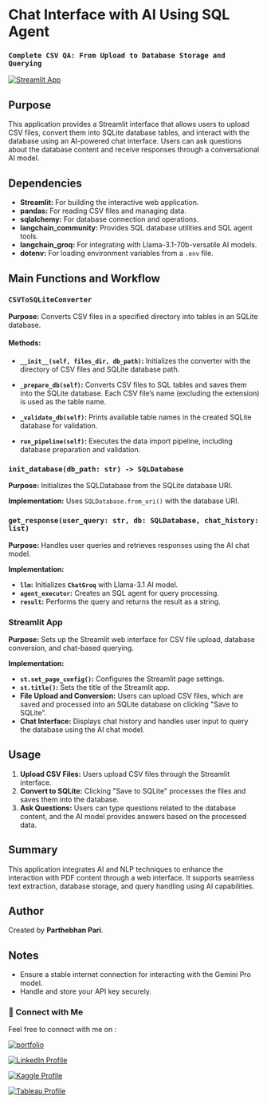 # **Chat Interface with AI Using SQL Agent**

### `Complete CSV QA: From Upload to Database Storage and Querying`

[![Streamlit App](https://img.shields.io/badge/Streamlit_App_-CSV_Chatbot-ff69b4.svg?style=for-the-badge&logo=Streamlit)](https://langchain-chat-with-csv-sql-agent-fgra9nwxng6utyytzzg692.streamlit.app/)
## Purpose

This application provides a Streamlit interface that allows users to upload CSV files, convert them into SQLite database tables, and interact with the database using an AI-powered chat interface. Users can ask questions about the database content and receive responses through a conversational AI model.

## Dependencies

- **Streamlit:** For building the interactive web application.
- **pandas:** For reading CSV files and managing data.
- **sqlalchemy:** For database connection and operations.
- **langchain_community:** Provides SQL database utilities and SQL agent tools.
- **langchain_groq:** For integrating with Llama-3.1-70b-versatile AI models.
- **dotenv:** For loading environment variables from a `.env` file.

## Main Functions and Workflow

### `CSVToSQLiteConverter`

**Purpose:** Converts CSV files in a specified directory into tables in an SQLite database.

#### Methods:

- **`__init__(self, files_dir, db_path)`:** Initializes the converter with the directory of CSV files and SQLite database path.

- **`_prepare_db(self)`:** Converts CSV files to SQL tables and saves them into the SQLite database. Each CSV file’s name (excluding the extension) is used as the table name.

- **`_validate_db(self)`:** Prints available table names in the created SQLite database for validation.

- **`run_pipeline(self)`:** Executes the data import pipeline, including database preparation and validation.

### `init_database(db_path: str) -> SQLDatabase`

**Purpose:** Initializes the SQLDatabase from the SQLite database URI.

**Implementation:** Uses `SQLDatabase.from_uri()` with the database URI.

### `get_response(user_query: str, db: SQLDatabase, chat_history: list)`

**Purpose:** Handles user queries and retrieves responses using the AI chat model.

**Implementation:**

- **`llm`:** Initializes **`ChatGroq`** with Llama-3.1 AI model.
- **`agent_executor`:** Creates an SQL agent for query processing.
- **`result`:** Performs the query and returns the result as a string.

### Streamlit App

**Purpose:** Sets up the Streamlit web interface for CSV file upload, database conversion, and chat-based querying.

**Implementation:**

- **`st.set_page_config()`:** Configures the Streamlit page settings.
- **`st.title()`:** Sets the title of the Streamlit app.
- **File Upload and Conversion:** Users can upload CSV files, which are saved and processed into an SQLite database on clicking "Save to SQLite".
- **Chat Interface:** Displays chat history and handles user input to query the database using the AI chat model.

## Usage

1. **Upload CSV Files:** Users upload CSV files through the Streamlit interface.
2. **Convert to SQLite:** Clicking "Save to SQLite" processes the files and saves them into the database.
3. **Ask Questions:** Users can type questions related to the database content, and the AI model provides answers based on the processed data.

## Summary

This application integrates AI and NLP techniques to enhance the interaction with PDF content through a web interface. It supports seamless text extraction, database storage, and query handling using AI capabilities.

## Author

Created by **Parthebhan Pari**.

## Notes

- Ensure a stable internet connection for interacting with the Gemini Pro model.
- Handle and store your API key securely.


### **🔗 Connect with Me**

Feel free to connect with me on :

[![portfolio](https://img.shields.io/badge/my_portfolio-000?style=for-the-badge&logo=ko-fi&logoColor=white)](https://parthebhan143.wixsite.com/datainsights)

[![LinkedIn Profile](https://img.shields.io/badge/LinkedIn_Profile-000?style=for-the-badge&logo=linkedin&logoColor=white)](https://www.linkedin.com/in/parthebhan)

[![Kaggle Profile](https://img.shields.io/badge/Kaggle_Profile-000?style=for-the-badge&logo=kaggle&logoColor=white)](https://www.kaggle.com/parthebhan)

[![Tableau Profile](https://img.shields.io/badge/Tableau_Profile-000?style=for-the-badge&logo=tableau&logoColor=white)](https://public.tableau.com/app/profile/parthebhan.pari/vizzes)


